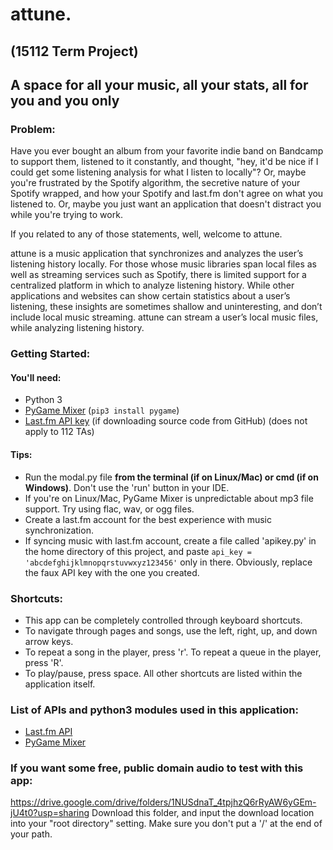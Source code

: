 # attune.
## (15112 Term Project)
## A space for all your music, all your stats, all for you and you only
### Problem:
Have you ever bought an album from your favorite indie band on Bandcamp to support them, listened to it constantly, and thought, "hey, it'd be nice if I could get some listening analysis for what I listen to locally"? Or, maybe you're frustrated by the Spotify algorithm, the secretive nature of your Spotify wrapped, and how your Spotify and last.fm don't agree on what you listened to. Or, maybe you just want an application that doesn't distract you while you're trying to work.

If you related to any of those statements, well, welcome to attune.

attune is a music application that synchronizes and analyzes the user’s listening history locally. For those whose music libraries span local files as well as streaming services such as Spotify, there is limited support for a centralized platform in which to analyze listening history. While other applications and websites can show certain statistics about a user’s listening, these insights are sometimes shallow and uninteresting, and don’t include local music streaming. attune can stream a user’s local music files, while analyzing listening history.

### Getting Started:
#### You'll need:
- Python 3
- [PyGame Mixer](https://www.pygame.org/docs/ref/mixer.html) (`pip3 install pygame`)
- [Last.fm API key](https://www.last.fm/api/account/create) (if downloading source code from GitHub) (does not apply to 112 TAs)

#### Tips:
- Run the modal.py file **from the terminal (if on Linux/Mac) or cmd (if on Windows)**. Don't use the 'run' button in your IDE.
- If you're on Linux/Mac, PyGame Mixer is unpredictable about mp3 file support. Try using flac, wav, or ogg files.
- Create a last.fm account for the best experience with music synchronization.
- If syncing music with last.fm account, create a file called 'apikey.py' in the home directory of this project, and paste `api_key = 'abcdefghijklmnopqrstuvwxyz123456'` only in there. Obviously, replace the faux API key with the one you created.

### Shortcuts:
- This app can be completely controlled through keyboard shortcuts.
- To navigate through pages and songs, use the left, right, up, and down arrow keys.
- To repeat a song in the player, press 'r'. To repeat a queue in the player, press 'R'.
- To play/pause, press space.
All other shortcuts are listed within the application itself.

### List of APIs and python3 modules used in this application:
- [Last.fm API](https://www.last.fm/api)
- [PyGame Mixer](https://www.pygame.org/docs/ref/mixer.html)

### If you want some free, public domain audio to test with this app:
<https://drive.google.com/drive/folders/1NUSdnaT_4tpjhzQ6rRyAW6yGEm-jU4t0?usp=sharing>
Download this folder, and input the download location into your "root directory" setting.
Make sure you don't put a '/' at the end of your path.